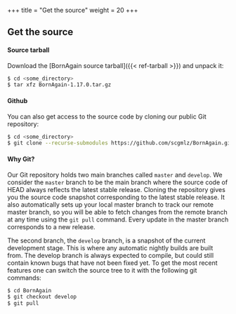 +++
title = "Get the source"
weight = 20
+++

## Get the source

#### Source tarball

Download the [BornAgain source tarball]({{< ref-tarball >}}) and unpack it:
```bash
$ cd <some_directory>
$ tar xfz BornAgain-1.17.0.tar.gz
```

#### Github

You can also get access to the source code by cloning our public Git repository:
```bash
$ cd <some_directory>
$ git clone --recurse-submodules https://github.com/scgmlz/BornAgain.git
```

#### Why Git?

Our Git repository holds two main branches called `master` and `develop`. We consider the `master` branch to be the main branch where the source code of HEAD always reflects the latest stable release. Cloning the repository gives you the source code snapshot corresponding to the latest stable release. It also automatically sets up your local master branch to track our remote master branch, so you will be able to fetch changes from the remote branch at any time using the `git pull` command. Every update in the master branch corresponds to a new release.

The second branch, the `develop` branch, is a snapshot of the current development stage. This is where any automatic nightly builds are built from. The develop branch is always expected to compile, but could still contain known bugs that have not been fixed yet. To get the most recent features one can switch the source tree to it with the following git commands:
```bash
$ cd BornAgain
$ git checkout develop
$ git pull
```

